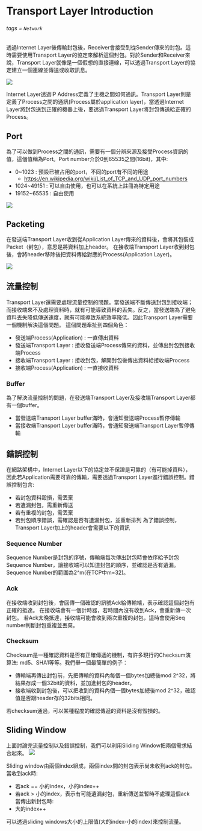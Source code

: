 # Transport Layer Introduction
###### tags = `Network`

透過Internet Layer後傳輸封包後，Receiver會接受到從Sender傳來的封包。這時需要使用Transport Layer的協定來解析這個封包。對於Sender和Receiver來說，Transport Layer就像是一個假想的直接連線，可以透過Transport Layer的協定建立一個連線並傳送或收取訊息。

![](https://i.imgur.com/KT2KFU5.png)

Internet Layer透過IP Address定義了主機之間如何通訊。Transport Layer則是定義了Process之間的通訊(Process屬於application layer)，當透過Internet Layer將封包送到正確的機器上後，要透過Transport Layer將封包傳送給正確的Process。

## Port
為了可以做到Process之間的通訊，需要有一個分辨來源及接受Process資訊的值，這個值稱為Port。Port number介於0到65535之間(16bit)，其中:
* 0~1023 : 預設已被占用的port，不同的port有不同的用途
    * https://en.wikipedia.org/wiki/List_of_TCP_and_UDP_port_numbers
* 1024~49151 : 可以自由使用，也可以在系統上註冊為特定用途
* 19152~65535 : 自由使用

![](https://i.imgur.com/QANtzyu.png)

## Packeting
在發送端Transport Layer收到從Application Layer傳來的資料後，會將其包裝成Packet（封包），意思是將資料加上header。
在接收端Transport Layer收到封包後，會將header移除後把資料傳給對應的Process(Application Layer)。

![](https://i.imgur.com/ElUkEAi.png)

## 流量控制
Transport Layer還需要處理流量控制的問題。當發送端不斷傳送封包到接收端；而接收端來不及處理資料時，就有可能導致資料的丟失。反之，當發送端為了避免資料丟失降低傳送速度，就有可能導致系統效率降低。因此Transport Layer需要一個機制解決這個問題。
這個問題牽扯到四個角色：
* 發送端Process(Application) : 一直傳出資料
* 發送端Transport Layer : 接收發送端Process傳來的資料，並傳出封包到接收端Process
* 接收端Transport Layer : 接收封包，解開封包後傳出資料給接收端Process
* 接收端Process(Application) : 一直接收資料

### Buffer
為了解決流量控制的問題，在發送端Transport Layer及接收端Transport Layer都有一個buffer。
* 當發送端Transport Layer buffer滿時，會通知發送端Process暫停傳輸
* 當接收端Transport Layer buffer滿時，會通知發送端Transport Layer暫停傳輸

## 錯誤控制
在網路架構中，Internet Layer以下的協定並不保證是可靠的（有可能掉資料），因此若Application需要可靠的傳輸，需要透過Transport Layer進行錯誤控制。錯誤控制包含:
* 若封包資料毀損，需丟棄
* 若遺漏封包，需重新傳送
* 若有重複的封包，需丟棄
* 若封包順序錯誤，需確認是否有遺漏封包，並重新排列
為了錯誤控制，Transport Layer加上的header會需要以下的資訊

### Sequence Number
Sequence Number是封包的序號，傳輸端每次傳出封包時會依序給予封包Sequence Number，讓接收端可以知道封包的順序，並確認是否有遺漏。Sequence Number的範圍為2^m(在TCP中m=32)。

### Ack
在接收端收到封包後，會回傳一個確認的訊號Ack給傳輸端，表示確認這個封包有正確的抵達。
在接收端會有一個計時器，若時間內沒有收到Ack，會重新傳一次封包。
若Ack太晚抵達，接收端可能會收到兩次重複的封包，這時會使用Seq number判斷封包重複並丟棄。

### Checksum
Checksum是一種確認資料是否有正確傳遞的機制，有許多現行的Checksum演算法: md5、SHA1等等。我們舉一個最簡單的例子：
* 傳輸端再傳出封包前，先把傳輸的資料內每個一個bytes加總後mod 2^32，將結果存成一個32bit的資料，並加進封包的header。
* 接收端收到封包後，可以把收到的資料內個一個bytes加總後mod 2^32，確認值是否跟header存的32bits相同。

若checksum通過，可以某種程度的確認傳遞的資料是沒有毀損的。

## Sliding Window
上面討論完流量控制以及錯誤控制，我們可以利用Sliding Window把兩個需求結合起來。
![](https://i.imgur.com/xtp1HDB.png)

Sliding window由兩個index組成，兩個index間的封包表示尚未收到ack的封包。
當收到ack時:
* 若ack == 小的index，小的index++
* 若ack > 小的index，表示有可能遺漏封包，重新傳送並暫時不處理這個ack
當傳出新封包時:
* 大的index++

可以透過sliding windows大小的上限值(大的index-小的index)來控制流量。